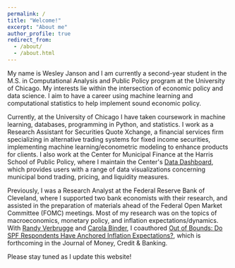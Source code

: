 ```yaml
---
permalink: /
title: "Welcome!"
excerpt: "About me"
author_profile: true
redirect_from: 
  - /about/
  - /about.html
---
```


My name is Wesley Janson and I am currently a second-year student in the M.S. in Computational Analysis and Public Policy program at the University of Chicago. My interests lie within the intersection of economic policy and data science. I aim to have a career using machine learning and computational statistics to help implement sound economic policy.

Currently, at the University of Chicago I have taken coursework in machine learning, databases, programming in Python, and statistics. I work as a Research Assistant for Securities Quote Xchange, a financial services firm specializing in alternative trading systems for fixed income securities, implementing machine learning/econometric modeling to enhance products for clients. I also work at the Center for Municipal Finance at the Harris School of Public Policy, where I maintain the Center's [Data Dashboard](https://munifinance.uchicago.edu/data_dashboard/), which provides users with a range of data visualizations concerning municipal bond trading, pricing, and liquidity measures.

Previously, I was a Research Analyst at the Federal Reserve Bank of Cleveland, where I supported two bank economists with their research, and assisted in the  preparation of materials ahead of the Federal Open Market Committee (FOMC) meetings. Most of my research was on the topics of macroeconomics, monetary policy, and inflation expectations/dynamics. With [Randy Verbrugge](https://www.clevelandfed.org/research/economists/verbrugge-randal-j) and [Carola Binder](https://carolabinder.sites.haverford.edu/), I coauthored [Out of Bounds: Do SPF Respondents Have Anchored Inflation Expectations?](https://onlinelibrary.wiley.com/doi/abs/10.1111/jmcb.12968), which is forthcoming in the Journal of Money, Credit & Banking. 

Please stay tuned as I update this website!
